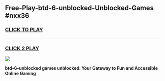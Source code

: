 
## Free-Play-btd-6-unblocked-Unblocked-Games #nxx36
<h3>
<a href="https://news.freeplayer.one?title=btd-6-unblocked&ref=8M">CLICK TO PLAY</a></h3>
<hr>

<h3>
<a href="https://news.freeplayer.one?title=btd-6-unblocked&ref=8M">CLICK 2 PLAY</a>
  
</h3>

<a href="https://news.freeplayer.one?title=btd-6-unblocked&ref=8M"><img src="https://clearcache.store/games.png"></a>


**btd-6-unblocked games unblocked: Your Gateway to Fun and Accessible Online Gaming**
